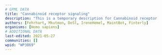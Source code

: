 ```yaml
---
# GPML DATA
title: "Cannabinoid receptor signaling"
description: "This is a temporary description for Cannabinoid receptor signaling"
authors: [Fehrhart, Mkutmon, DeSl, IreneHemel, MaintBot, Finterly]
organisms: [Homo sapiens]
# ADDITIONAL DATA
last-edited: 2021-05-27
communities: []
wpid: "WP3869"
---
```

